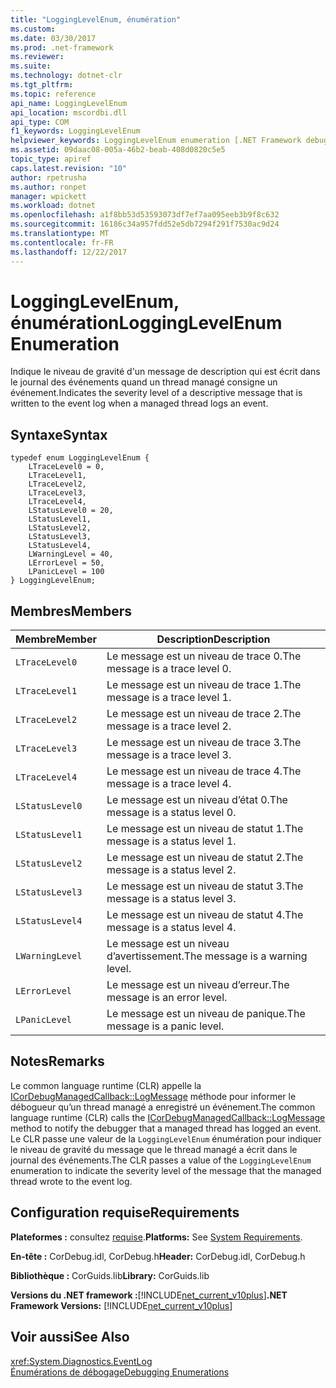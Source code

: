 ```yaml
---
title: "LoggingLevelEnum, énumération"
ms.custom: 
ms.date: 03/30/2017
ms.prod: .net-framework
ms.reviewer: 
ms.suite: 
ms.technology: dotnet-clr
ms.tgt_pltfrm: 
ms.topic: reference
api_name: LoggingLevelEnum
api_location: mscordbi.dll
api_type: COM
f1_keywords: LoggingLevelEnum
helpviewer_keywords: LoggingLevelEnum enumeration [.NET Framework debugging]
ms.assetid: 09daac08-005a-46b2-beab-408d0820c5e5
topic_type: apiref
caps.latest.revision: "10"
author: rpetrusha
ms.author: ronpet
manager: wpickett
ms.workload: dotnet
ms.openlocfilehash: a1f8bb53d53593073df7ef7aa095eeb3b9f8c632
ms.sourcegitcommit: 16186c34a957fdd52e5db7294f291f7530ac9d24
ms.translationtype: MT
ms.contentlocale: fr-FR
ms.lasthandoff: 12/22/2017
---
```

# <a name="logginglevelenum-enumeration"></a><span data-ttu-id="d6dbd-102">LoggingLevelEnum, énumération</span><span class="sxs-lookup"><span data-stu-id="d6dbd-102">LoggingLevelEnum Enumeration</span></span>
<span data-ttu-id="d6dbd-103">Indique le niveau de gravité d'un message de description qui est écrit dans le journal des événements quand un thread managé consigne un événement.</span><span class="sxs-lookup"><span data-stu-id="d6dbd-103">Indicates the severity level of a descriptive message that is written to the event log when a managed thread logs an event.</span></span>  
  
## <a name="syntax"></a><span data-ttu-id="d6dbd-104">Syntaxe</span><span class="sxs-lookup"><span data-stu-id="d6dbd-104">Syntax</span></span>  
  
```  
typedef enum LoggingLevelEnum {  
    LTraceLevel0 = 0,  
    LTraceLevel1,  
    LTraceLevel2,  
    LTraceLevel3,  
    LTraceLevel4,  
    LStatusLevel0 = 20,  
    LStatusLevel1,  
    LStatusLevel2,  
    LStatusLevel3,  
    LStatusLevel4,  
    LWarningLevel = 40,  
    LErrorLevel = 50,  
    LPanicLevel = 100  
} LoggingLevelEnum;  
```  
  
## <a name="members"></a><span data-ttu-id="d6dbd-105">Membres</span><span class="sxs-lookup"><span data-stu-id="d6dbd-105">Members</span></span>  
  
|<span data-ttu-id="d6dbd-106">Membre</span><span class="sxs-lookup"><span data-stu-id="d6dbd-106">Member</span></span>|<span data-ttu-id="d6dbd-107">Description</span><span class="sxs-lookup"><span data-stu-id="d6dbd-107">Description</span></span>|  
|------------|-----------------|  
|`LTraceLevel0`|<span data-ttu-id="d6dbd-108">Le message est un niveau de trace 0.</span><span class="sxs-lookup"><span data-stu-id="d6dbd-108">The message is a trace level 0.</span></span>|  
|`LTraceLevel1`|<span data-ttu-id="d6dbd-109">Le message est un niveau de trace 1.</span><span class="sxs-lookup"><span data-stu-id="d6dbd-109">The message is a trace level 1.</span></span>|  
|`LTraceLevel2`|<span data-ttu-id="d6dbd-110">Le message est un niveau de trace 2.</span><span class="sxs-lookup"><span data-stu-id="d6dbd-110">The message is a trace level 2.</span></span>|  
|`LTraceLevel3`|<span data-ttu-id="d6dbd-111">Le message est un niveau de trace 3.</span><span class="sxs-lookup"><span data-stu-id="d6dbd-111">The message is a trace level 3.</span></span>|  
|`LTraceLevel4`|<span data-ttu-id="d6dbd-112">Le message est un niveau de trace 4.</span><span class="sxs-lookup"><span data-stu-id="d6dbd-112">The message is a trace level 4.</span></span>|  
|`LStatusLevel0`|<span data-ttu-id="d6dbd-113">Le message est un niveau d’état 0.</span><span class="sxs-lookup"><span data-stu-id="d6dbd-113">The message is a status level 0.</span></span>|  
|`LStatusLevel1`|<span data-ttu-id="d6dbd-114">Le message est un niveau de statut 1.</span><span class="sxs-lookup"><span data-stu-id="d6dbd-114">The message is a status level 1.</span></span>|  
|`LStatusLevel2`|<span data-ttu-id="d6dbd-115">Le message est un niveau de statut 2.</span><span class="sxs-lookup"><span data-stu-id="d6dbd-115">The message is a status level 2.</span></span>|  
|`LStatusLevel3`|<span data-ttu-id="d6dbd-116">Le message est un niveau de statut 3.</span><span class="sxs-lookup"><span data-stu-id="d6dbd-116">The message is a status level 3.</span></span>|  
|`LStatusLevel4`|<span data-ttu-id="d6dbd-117">Le message est un niveau de statut 4.</span><span class="sxs-lookup"><span data-stu-id="d6dbd-117">The message is a status level 4.</span></span>|  
|`LWarningLevel`|<span data-ttu-id="d6dbd-118">Le message est un niveau d’avertissement.</span><span class="sxs-lookup"><span data-stu-id="d6dbd-118">The message is a warning level.</span></span>|  
|`LErrorLevel`|<span data-ttu-id="d6dbd-119">Le message est un niveau d’erreur.</span><span class="sxs-lookup"><span data-stu-id="d6dbd-119">The message is an error level.</span></span>|  
|`LPanicLevel`|<span data-ttu-id="d6dbd-120">Le message est un niveau de panique.</span><span class="sxs-lookup"><span data-stu-id="d6dbd-120">The message is a panic level.</span></span>|  
  
## <a name="remarks"></a><span data-ttu-id="d6dbd-121">Notes</span><span class="sxs-lookup"><span data-stu-id="d6dbd-121">Remarks</span></span>  
 <span data-ttu-id="d6dbd-122">Le common language runtime (CLR) appelle la [ICorDebugManagedCallback::LogMessage](../../../../docs/framework/unmanaged-api/debugging/icordebugmanagedcallback-logmessage-method.md) méthode pour informer le débogueur qu’un thread managé a enregistré un événement.</span><span class="sxs-lookup"><span data-stu-id="d6dbd-122">The common language runtime (CLR) calls the [ICorDebugManagedCallback::LogMessage](../../../../docs/framework/unmanaged-api/debugging/icordebugmanagedcallback-logmessage-method.md) method to notify the debugger that a managed thread has logged an event.</span></span> <span data-ttu-id="d6dbd-123">Le CLR passe une valeur de la `LoggingLevelEnum` énumération pour indiquer le niveau de gravité du message que le thread managé a écrit dans le journal des événements.</span><span class="sxs-lookup"><span data-stu-id="d6dbd-123">The CLR passes a value of the `LoggingLevelEnum` enumeration to indicate the severity level of the message that the managed thread wrote to the event log.</span></span>  
  
## <a name="requirements"></a><span data-ttu-id="d6dbd-124">Configuration requise</span><span class="sxs-lookup"><span data-stu-id="d6dbd-124">Requirements</span></span>  
 <span data-ttu-id="d6dbd-125">**Plateformes :** consultez [requise](../../../../docs/framework/get-started/system-requirements.md).</span><span class="sxs-lookup"><span data-stu-id="d6dbd-125">**Platforms:** See [System Requirements](../../../../docs/framework/get-started/system-requirements.md).</span></span>  
  
 <span data-ttu-id="d6dbd-126">**En-tête :** CorDebug.idl, CorDebug.h</span><span class="sxs-lookup"><span data-stu-id="d6dbd-126">**Header:** CorDebug.idl, CorDebug.h</span></span>  
  
 <span data-ttu-id="d6dbd-127">**Bibliothèque :** CorGuids.lib</span><span class="sxs-lookup"><span data-stu-id="d6dbd-127">**Library:** CorGuids.lib</span></span>  
  
 <span data-ttu-id="d6dbd-128">**Versions du .NET framework :**[!INCLUDE[net_current_v10plus](../../../../includes/net-current-v10plus-md.md)]</span><span class="sxs-lookup"><span data-stu-id="d6dbd-128">**.NET Framework Versions:** [!INCLUDE[net_current_v10plus](../../../../includes/net-current-v10plus-md.md)]</span></span>  
  
## <a name="see-also"></a><span data-ttu-id="d6dbd-129">Voir aussi</span><span class="sxs-lookup"><span data-stu-id="d6dbd-129">See Also</span></span>  
 <xref:System.Diagnostics.EventLog>  
 [<span data-ttu-id="d6dbd-130">Énumérations de débogage</span><span class="sxs-lookup"><span data-stu-id="d6dbd-130">Debugging Enumerations</span></span>](../../../../docs/framework/unmanaged-api/debugging/debugging-enumerations.md)
